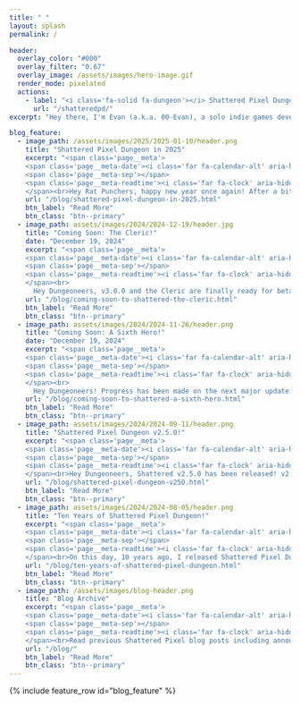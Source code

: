 ```yaml
---
title: " "
layout: splash
permalink: /

header:
  overlay_color: "#000"
  overlay_filter: "0.67"
  overlay_image: /assets/images/hero-image.gif
  render_mode: pixelated
  actions:
    - label: "<i class='fa-solid fa-dungeon'></i> Shattered Pixel Dungeon"
      url: "/shatteredpd/"
excerpt: "Hey there, I'm Evan (a.k.a. 00-Evan), a solo indie games developer currently working on my traditional roguelike named Shattered Pixel Dungeon!"

blog_feature:
  - image_path: /assets/images/2025/2025-01-10/header.png
    title: "Shattered Pixel Dungeon in 2025"
    excerpt: "<span class='page__meta'>
    <span class='page__meta-date'><i class='far fa-calendar-alt' aria-hidden='true'></i> January 10, 2025</span>
    <span class='page__meta-sep'></span>
    <span class='page__meta-readtime'><i class='far fa-clock' aria-hidden='true'></i> 6 minute read</span>
    </span><br>Hey Rat Punchers, happy new year once again! After a bit of a holiday break, I'm back to work on Shattered Pixel Dungeon, which includes laying out some plans for the coming year!"
    url: "/blog/shattered-pixel-dungeon-in-2025.html"
    btn_label: "Read More"
    btn_class: "btn--primary"
  - image_path: assets/images/2024/2024-12-19/header.jpg
    title: "Coming Soon: The Cleric!"
    date: "December 19, 2024"
    excerpt: "<span class='page__meta'>
    <span class='page__meta-date'><i class='far fa-calendar-alt' aria-hidden='true'></i> December 19, 2024</span>
    <span class='page__meta-sep'></span>
    <span class='page__meta-readtime'><i class='far fa-clock' aria-hidden='true'></i> 5 minute read</span>
    </span><br>
      Hey Dungeoneers, v3.0.0 and the Cleric are finally ready for beta! In this blog post I'm going to share more details about the Cleric! Just as with the Duelist, I'm releasing the Cleric's beta a little early."
    url: "/blog/coming-soon-to-shattered-the-cleric.html"
    btn_label: "Read More"
    btn_class: "btn--primary"
  - image_path: assets/images/2024/2024-11-26/header.png
    title: "Coming Soon: A Sixth Hero!"
    date: "December 19, 2024"
    excerpt: "<span class='page__meta'>
    <span class='page__meta-date'><i class='far fa-calendar-alt' aria-hidden='true'></i> November 26, 2024</span>
    <span class='page__meta-sep'></span>
    <span class='page__meta-readtime'><i class='far fa-clock' aria-hidden='true'></i> 5 minute read</span>
    </span><br>
      Hey Dungeoneers! Progress has been made on the next major update to Shattered Pixel Dungeon, and it’s finally time for me to start showing some things off!"
    url: "/blog/coming-soon-to-shattered-a-sixth-hero.html"
    btn_label: "Read More"
    btn_class: "btn--primary"
  - image_path: assets/images/2024/2024-09-11/header.png
    title: "Shattered Pixel Dungeon v2.5.0!"
    excerpt: "<span class='page__meta'>
    <span class='page__meta-date'><i class='far fa-calendar-alt' aria-hidden='true'></i> September 11, 2024</span>
    <span class='page__meta-sep'></span>
    <span class='page__meta-readtime'><i class='far fa-clock' aria-hidden='true'></i> 13 minute read</span>
    </span><br>Hey Dungeoneers, Shattered v2.5.0 has been released! v2.5.0 includes a total overhaul to the journal, some new trinkets, and tonnes of smaller tweaks and balance changes."
    url: "/blog/shattered-pixel-dungeon-v250.html"
    btn_label: "Read More"
    btn_class: "btn--primary"
  - image_path: assets/images/2024/2024-08-05/header.png
    title: "Ten Years of Shattered Pixel Dungeon!"
    excerpt: "<span class='page__meta'>
    <span class='page__meta-date'><i class='far fa-calendar-alt' aria-hidden='true'></i> August 5, 2024</span>
    <span class='page__meta-sep'></span>
    <span class='page__meta-readtime'><i class='far fa-clock' aria-hidden='true'></i> 8 minute read</span>
    </span><br>On this day, 10 years ago, I released Shattered Pixel Dungeon v0.1.0. Join me for a quick walk down memory lane, and for a preview of something very exciting that's yet to come..."
    url: "/blog/ten-years-of-shattered-pixel-dungeon.html"
    btn_label: "Read More"
    btn_class: "btn--primary"
  - image_path: /assets/images/blog-header.png
    title: "Blog Archive"
    excerpt: "<span class='page__meta'>
    <span class='page__meta-date'><i class='far fa-calendar-alt' aria-hidden='true'></i> 2014-2025</span>
    <span class='page__meta-sep'></span>
    <span class='page__meta-readtime'><i class='far fa-clock' aria-hidden='true'></i> 120 blog posts</span>
    </span><br>Read previous Shattered Pixel blog posts including announcements, design overviews, and teasers! The blog includes a full history of my dev work since I started Shattered Pixel Dungeon in 2014."
    url: "/blog/"
    btn_label: "Read More"
    btn_class: "btn--primary"
---
```


{% include feature_row id="blog_feature" %}
